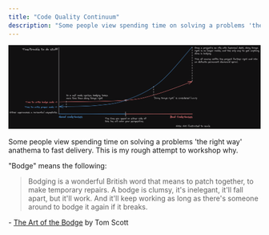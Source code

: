 ```yaml
---
title: "Code Quality Continuum"
description: "Some people view spending time on solving a problems 'the right way' anathema to fast delivery. This is my rough attempt to workshop why."
---
```

![Code Quality Continuum](./code_quality_continuum.png)

Some people view spending time on solving a problems 'the right way' anathema to fast delivery. This is my rough attempt to workshop why.


"Bodge" means the following:
> Bodging is a wonderful British word that means to patch together, to make temporary repairs. A bodge is clumsy, it's inelegant, it'll fall apart, but it'll work. And it'll keep working as long as there's someone around to bodge it again if it breaks.

\- [The Art of the Bodge](https://www.youtube.com/watch?v=lIFE7h3m40U) by Tom Scott
